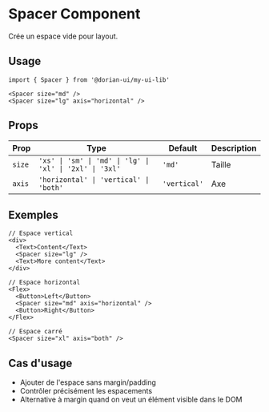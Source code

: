 # Spacer Component

Crée un espace vide pour layout.

## Usage

```tsx
import { Spacer } from '@dorian-ui/my-ui-lib'

<Spacer size="md" />
<Spacer size="lg" axis="horizontal" />
```

## Props

| Prop | Type | Default | Description |
|------|------|---------|-------------|
| `size` | `'xs' \| 'sm' \| 'md' \| 'lg' \| 'xl' \| '2xl' \| '3xl'` | `'md'` | Taille |
| `axis` | `'horizontal' \| 'vertical' \| 'both'` | `'vertical'` | Axe |

## Exemples

```tsx
// Espace vertical
<div>
  <Text>Content</Text>
  <Spacer size="lg" />
  <Text>More content</Text>
</div>

// Espace horizontal
<Flex>
  <Button>Left</Button>
  <Spacer size="md" axis="horizontal" />
  <Button>Right</Button>
</Flex>

// Espace carré
<Spacer size="xl" axis="both" />
```

## Cas d'usage

- Ajouter de l'espace sans margin/padding
- Contrôler précisément les espacements
- Alternative à margin quand on veut un élément visible dans le DOM
